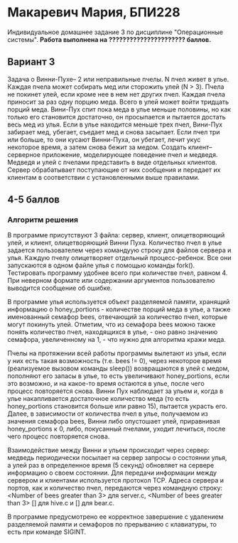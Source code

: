 # Макаревич Мария, БПИ228
Индивидуальное домашнее задание 3 по дисциплине "Операционные системы". **Работа выполнена на ?????????????????????? баллов.**
## Вариант 3
Задача о Винни-Пухе– 2 или неправильные пчелы. N пчел живет в улье. Каждая пчела может собирать мед или сторожить улей (N > 3). Пчела не покинет улей, если кроме нее в нем нет других пчел. Каждая пчела приносит за раз одну порцию меда. Всего в улей может войти тридцать порций меда. Вини-Пух спит пока меда в улье меньше половины, но как только его становится достаточно, он просыпается и пытается достать весь мед из улья. Если в улье находится меньше трех пчел, Вини-Пух забирает мед, убегает, съедает мед и снова засыпает. Если пчел три или больше, то они кусают Винни-Пуха, он убегает, лечит укус некоторое время, а затем снова бежит за медом.
Создать клиент–серверное приложение, моделирующее поведение пчел и медведя. Медведя и улей с пчелами представить в виде отдельных клиентов. Сервер обрабатывает поступающие от них сообщения и передает их клиентам в соответствии с установленными выше правилами.
## 4-5 баллов
### Алгоритм решения
В программе присутствуют 3 файла: сервер, клиент, олицетворяющий улей, и клиент, олицетворяющий Винни Пуха. Количество пчел в улье задается пользователем через командуую строку для файлов сервера и улья. Каждую пчелу олицетворяет отдельный процесс-ребенок. Все они запускаются в одном файле улья с помощью команды fork(). Тестировать программу удобнее всего при количестве пчел, равном 4. При неверном формате или содержании аргументов пользователю выводится сообщение об ошибке.

В программе улья используется объект разделяемой памяти, хранящий информацию о honey_portions - количестве порций меда в улье, а также именованный семафор bees, отвечающий за количество пчел, которые могут покинуть улей. Отметим, что из семафора bees можно также понять количество пчел, находящихся в улье, - оно равно значению семафора, увеличенному на 1, - что нужно для алгоритма кражи меда.

Пчелы на протяжении всей работы программы вылетают из улья, если у них есть такая возможность (т.е. bees != 0), через некоторое время (реализуемое вызовом команды sleep()) возвращаются в улей с медом, пополняют его запасы в улье, то есть увеличивают honey_portions, если это возможно, и на какое-то время остаются в улье, после чего процесс повторяется снова. Винни Пух наблюдает за ульем и, когда в улье накапливается достаточное количество меда (то есть honey_portions становится больше или равно 15), пытается украсть его. Далее, в зависимости от количества пчел в улье, получаемом из значения семафора bees, Винни либо опустошает улей, приравнивая honey_portions к 0, либо, покусанный пчелами, уходит лечиться, после чего процесс повторяется снова.

Взаимодействие между Винни и ульем происходит через сервер: медведь периодически посылает на сервер запросы о состоянии улья, а улей раз в определенное время (5 секунд) обновляет на сервере информацию о своем состоянии. Для передачи информации между сервером и клиентами используется протокол TCP. Адреса сервера и портов, как и количество пчел, передаются через командную строку: <Number of bees greater than 3> <Server Port> для server.c, <Server IP> <Number of bees greater than 3> \[<Echo Port>] для hive.c и <Server IP> \[<Echo Port>] для bear.c.

В программе предусмотрено ее корректное завершение с удалением разделяемой памяти и семафоров по прерыванию с клавиатуры, то есть при команде SIGINT.
